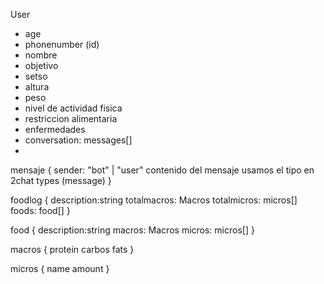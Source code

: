 User
- age
- phonenumber (id)
- nombre
- objetivo
- setso
- altura
- peso
- nivel de actividad fisica
- restriccion alimentaria
- enfermedades
- conversation: messages[]
-


mensaje {
    sender: "bot" | "user"
    contenido del mensaje usamos el tipo en 2chat types (message)
}

foodlog {
    description:string
    totalmacros: Macros
    totalmicros: micros[]
    foods: food[]
}

food {
    description:string
    macros: Macros
    micros: micros[]
} 

macros {
    protein
    carbos
    fats
}

micros {
    name
    amount
}
